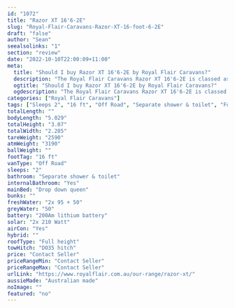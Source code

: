 ```yaml
---
id: "1072"
title: "Razor XT 16'6-2E"
slug: "Royal-Flair-Caravans-Razor-XT-16-foot-6-2E"
draft: "false"
author: "Sean"
seealsolinks: "1"
section: "review"
date: "2022-10-10T22:00:09+11:00"
meta:
  title: "Should I buy Razor XT 16'6-2E by Royal Flair Caravans?"
  description: "The Royal Flair Caravans Razor XT 16'6-2E is classed as Off Road, and sleeps 2 people. It is Australian made and comes in at 16 ft. It generally has Separate shower & toilet."
  ogtitle: "Should I buy Razor XT 16'6-2E by Royal Flair Caravans?"
  ogdescription: "The Royal Flair Caravans Razor XT 16'6-2E is classed as Off Road, and sleeps 2 people. It is Australian made and comes in at 16 ft. It generally has Separate shower & toilet."
categories: ["Royal Flair Caravans"]
tags: ["Sleeps 2", "16 ft", "Off Road", "Separate shower & toilet", "Full height", "Price Unknown"]
totalLength: ""
bodyLength: "5.029"
totalHeight: "3.07"
totalWidth: "2.285"
tareWeight: "2590"
atmWeight: "3190"
ballWeight: ""
footTag: "16 ft"
vanType: "Off Road"
sleeps: "2"
bathroom: "Separate shower & toilet"
internalBathroom: "Yes"
mainBed: "Drop down queen"
bunks: ""
freshWater: "2x 95 + 50"
greyWater: "50"
battery: "200Am lithium battery"
solar: "2x 210 Watt"
airCon: "Yes"
hybrid: ""
roofType: "Full height"
towHitch: "DO35 hitch"
price: "Contact Seller"
priceRangeMin: "Contact Seller"
priceRangeMax: "Contact Seller"
urlLink: "https://www.royalflair.com.au/our-range/razor-xt/"
aussieMade: "Australian made"
noImage: ""
featured: "no"
---
```

